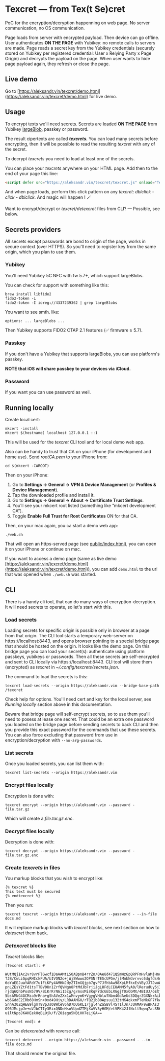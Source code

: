# Texcret — from Tex(t Se)cret

PoC for the encryption/decryption happenning on web page. No server communication, no OS communication.

Page loads from server with encrypted payload. Then device can go offline.
User authenticates **ON THE PAGE** with Yubikey: no remote calls to servers are made.
Page reads a secret key from the Yubikey credentials (securely stored on Yubikey per registered credential:
User x Relying Party x Page Origin) and decrypts the payload on the page.
When user wants to hide page payload again, they refresh or close the page.

## Live demo

Go to [https://aleksandr.vin/texcret/demo.html](https://aleksandr.vin/texcret/demo.html) for live demo.

## Usage

To encrypt texts we'll need secrets. Secrets are loaded **ON THE PAGE** from
Yubikey [largeBlob](https://github.com/w3c/webauthn/wiki/Explainer:-WebAuthn-Large-Blob-Extension), passkey or password.

The result cipertexts are called _**texcrets**_. You can load many secrets before encrypting,
then it will be possible to read the resulting *texcret* with any of the secret.

To decrypt *texcrets* you need to load at least one of the secrets.

You can place your *texcrets* anywhere on your HTML page. Add then to the end of your page this line:

```html
<script defer src="https://aleksandr.vin/texcret/texcret.js" onload="Texcret.magic();"></script>
```

And when page loads, perform this click pattern on any *texcret*: *dblclick - click - dblclick*. And magic will happen ! 🪄

Want to encrypt/decrypt or _texcret/detexcret_ files from CLI? — Possible, see below.

## Secrets providers

All secrets except passwords are bond to origin of the page, works in secure context (over HTTPS). So you'll need to register key from the same origin, which
you plan to use them.

### Yubikey

You'll need Yubikey 5C NFC with fw 5.7+, which support largeBlobs.

You can check for support with something like this:

    brew install libfido2
    fido2-token -L
    fido2-token -I ioreg://4337239362 | grep largeBlobs

You want to see smth. like:

```
options: ... largeBlobs ...
```

Then Yubikey supports FIDO2 CTAP 2.1 features (✅ firmware ≥ 5.7).

### Passkey

If you don't have a Yubikey that supports largeBlobs, you can use platform's passkey.

**NOTE that iOS will share passkey to your devices via iCloud.**

### Password

If you want you can use password as well.


## Running locally

Create local cert:

    mkcert -install
    mkcert $(hostname) localhost 127.0.0.1 ::1

This will be used for the *texcret* CLI tool and for local demo web app.

Also can be handy to trust that CA on your iPhone (for development and home use). Send *rootCA.pem* to your iPhone from:

    cd $(mkcert -CAROOT)

Then on your iPhone:

1. Go to **Settings → General → VPN & Device Management** (or **Profiles & Device Management**).
2.	Tap the downloaded profile and install it.
3.	Go to **Settings → General → About → Certificate Trust Settings**.
4.	You’ll see your mkcert root listed (something like “mkcert development CA”).
5.	Toggle **Enable Full Trust for Root Certificates** ON for that CA.

Then, on your mac again, you ca start a demo web app:

    ./web.sh

That will open an https-served page (see [public/index.html](public/index.html)), you can open it on your iPhone
or continue on mac.

If you want to access a demo page (same as live demo [https://aleksandr.vin/texcret/demo.html](https://aleksandr.vin/texcret/demo.html)),
you can add `demo.html` to the url that was opened when `./web.sh` was started.

## CLI

There is a handy cli tool, that can do many ways of encryption-decryption. It will need
secrets to operate, so let's start with this.

### Load secrets

Loading secrets for specific origin is possible only in browser at a page from that origin.
The CLI tool starts a temporary web-server on https://localhost:8443, and
opens browser pointing to a special bridge page that should be hosted on the origin. It looks like the demo page.
On this bridge page you can load your secret(s): authenticate using platform passkeys, yubikeys or passwords.
Then all these secrets are self-encrypted and sent to CLI locally via https://localhost:8443. CLI tool will store them (encrypted) as *texcret* in *~/.config/texcrets/secrets.json*.

The command to load the secrets is this:

    texcret load-secrets --origin https://aleksandr.vin --bridge-base-path /texcret

Check help for options. You'll need cert and key for the local server, see *Running locally* section above in this documentation.

Beware that bridge page will self-encrypt secrets, so to use them you'll need to posess at lease one secret.
That could be an extra one password you loaded on the bridge page before sending secrets to back CLI and then you provide this exact password for the commands that use these secrets.
You can also force excluding that password from use in encryption/decryption with `--no-arg-passwords`.

### List secrets

Once you loaded secrets, you can list them with:

    texcret list-secrets --origin https://aleksandr.vin

### Encrypt files locally

Encryption is done with:

    texcret encrypt --origin https://aleksandr.vin --password - file.tar.gz

Which will create a *file.tar.gz.enc*.

### Decrypt files locally

Decryption is done with:

    texcret decrypt --origin https://aleksandr.vin --password - file.tar.gz.enc

### Create *texcrets* in files

You markup blocks that you wish to encrypt like:

```
{% texcret %}
This text must be secured
{% endtexcret %}
```

Then you run:

    texcret texcret --origin https://aleksandr.vin --password - --in-file docs.md

It will replace markup blocks with *texcret* blocks, see next section on how to *detexcret* them back.

### *Detexcret* blocks like

*Texcret* blocks like:

```
[Texcret start]: #

WUtMQjIAc2vr8vrPlGwcf1DaAAMtLS0ABpnB4rrZn/0Ae8d471Q5mWzGpQRPFmHvlaMjHnoAMD21
TJB/CwLiGpqRHIckFUA/bIVQN2o+jWjSWwwo2OPSNrTEScUPGe/jlMnbNdvrvvc6dgfds4nuUWdV
6oYuEEJuaYARdY7u1FiKPy4AMHNJdyZTImGQjpb7gvP7JfhbAw98XpLMfkxEsVByJJTJwuWL+gIZ
pnLZEsYZtFd1tsTTBV0Un1ZrfQVNgn8PtMdJbFrjiJgL8FdLCEUAMM5fyA0/lRerudUy5jIvtSLE
rjdq6QhbPosN579V/BiKrRrN6i15cg/g/mssMi8KqFYdcGEbLRGgjT0xObMX/4BIUJ/oEXjIi6PI
5bsAMNG4GCMza9rRna+gShAVeZXx1wMnvymK+VgygVHblw7Nbm4GdAeUd3DQqrZGXNkrAibE23Oi
wb6GddE2IRb60HmSn+0xd49Hjy/LRDAAMGH/rTQ21b80Apsuu132tMK4qkxmPTeMkGF7fkwdFOY6
5nhA30ZqHEG9lgmT9VpJsO8WCeV6hD7DUoKL1/jgl4nZaSBVl4ST1lJn/JUAMAF9wBPAs3TrBqTa
O96JMcjpJe+oVJbCTIy3RixQNDeHsoVUpdZTMjXwVV5yHGM/etVPK42JfNclt5qwq7aLSR6A9Zyg
u1ltNpoJKAHEekHqBLOjk/f/ZOiegu5NBiHH7eLjGA==

[Texcret end]: #
```

Can be *detexcreted* with reverse call:

    texcret detexcret --origin https://aleksandr.vin --password - --in-file docs.md

That should render the original file.
